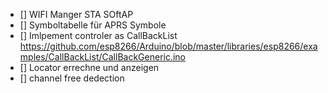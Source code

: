 
* [] WIFI Manger STA SOftAP
* [] Symboltabelle für APRS Symbole
* [] Imlpement controler as CallBackList https://github.com/esp8266/Arduino/blob/master/libraries/esp8266/examples/CallBackList/CallBackGeneric.ino
* [] Locator errechne und anzeigen
* [] channel free dedection